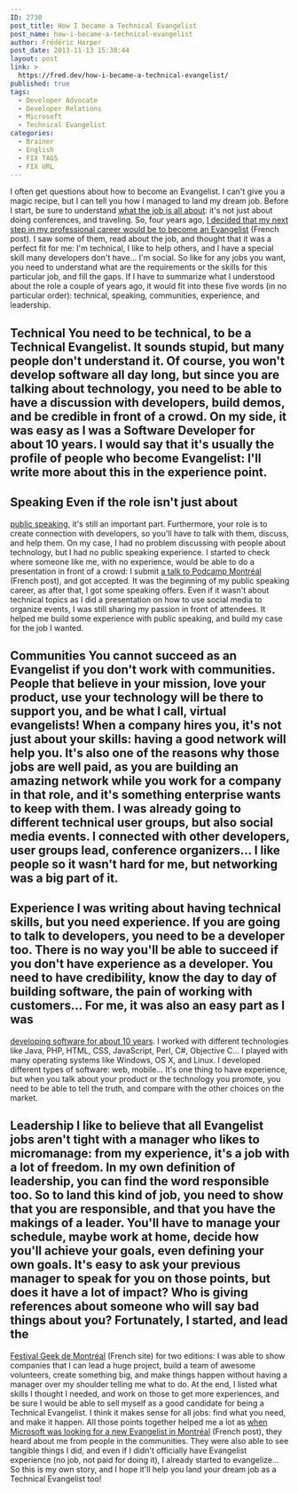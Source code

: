 ```yaml
---
ID: 2730
post_title: How I became a Technical Evangelist
post_name: how-i-became-a-technical-evangelist
author: Frédéric Harper
post_date: 2013-11-13 15:30:44
layout: post
link: >
  https://fred.dev/how-i-became-a-technical-evangelist/
published: true
tags:
  - Developer Advocate
  - Developer Relations
  - Microsoft
  - Technical Evangelist
categories:
  - Brainer
  - English
  - FIX TAGS
  - FIX URL
---
```

I often get questions about how to become an Evangelist. I can't give you a magic recipe, but I can tell you how I managed to land my dream job. Before I start, be sure to understand [what the job is all about][1]: it's not just about doing conferences, and traveling. So, four years ago, [I decided that my next step in my professional career would be to become an Evangelist][2] (French post). I saw some of them, read about the job, and thought that it was a perfect fit for me: I'm technical, I like to help others, and I have a special skill many developers don't have... I'm social. So like for any jobs you want, you need to understand what are the requirements or the skills for this particular job, and fill the gaps. If I have to summarize what I understood about the role a couple of years ago, it would fit into these five words (in no particular order): technical, speaking, communities, experience, and leadership. 
## Technical You need to be technical, to be a Technical Evangelist. It sounds stupid, but many people don't understand it. Of course, you won't develop software all day long, but since you are talking about technology, you need to be able to have a discussion with developers, build demos, and be credible in front of a crowd. On my side, it was easy as I was a Software Developer for about 10 years. I would say that it's usually the profile of people who become Evangelist: I'll write more about this in the experience point. 

## Speaking Even if the role isn't just about 

[public speaking][3], it's still an important part. Furthermore, your role is to create connection with developers, so you'll have to talk with them, discuss, and help them. On my case, I had no problem discussing with people about technology, but I had no public speaking experience. I started to check where someone like me, with no experience, would be able to do a presentation in front of a crowd: I submit [a talk to Podcamp Montréal][4] (French post), and got accepted. It was the beginning of my public speaking career, as after that, I got some speaking offers. Even if it wasn't about technical topics as I did a presentation on how to use social media to organize events, I was still sharing my passion in front of attendees. It helped me build some experience with public speaking, and build my case for the job I wanted. 
## Communities You cannot succeed as an Evangelist if you don't work with communities. People that believe in your mission, love your product, use your technology will be there to support you, and be what I call, virtual evangelists! When a company hires you, it's not just about your skills: having a good network will help you. It's also one of the reasons why those jobs are well paid, as you are building an amazing network while you work for a company in that role, and it's something enterprise wants to keep with them. I was already going to different technical user groups, but also social media events. I connected with other developers, user groups lead, conference organizers... I like people so it wasn't hard for me, but networking was a big part of it. 

## Experience I was writing about having technical skills, but you need experience. If you are going to talk to developers, you need to be a developer too. There is no way you'll be able to succeed if you don't have experience as a developer. You need to have credibility, know the day to day of building software, the pain of working with customers... For me, it was also an easy part as I was 

<a href="https://linkedin.com/in/fredericharper" target="_blank" rel="noopener noreferrer">developing software for about 10 years</a>. I worked with different technologies like Java, PHP, HTML, CSS, JavaScript, Perl, C#, Objective C... I played with many operating systems like Windows, OS X, and Linux. I developed different types of software: web, mobile... It's one thing to have experience, but when you talk about your product or the technology you promote, you need to be able to tell the truth, and compare with the other choices on the market. 
## Leadership I like to believe that all Evangelist jobs aren't tight with a manager who likes to micromanage: from my experience, it's a job with a lot of freedom. In my own definition of leadership, you can find the word responsible too. So to land this kind of job, you need to show that you are responsible, and that you have the makings of a leader. You'll have to manage your schedule, maybe work at home, decide how you'll achieve your goals, even defining your own goals. It's easy to ask your previous manager to speak for you on those points, but does it have a lot of impact? Who is giving references about someone who will say bad things about you? Fortunately, I started, and lead the 

<a href="https://geekfestmtl.com/" target="_blank" rel="noopener noreferrer">Festival Geek de Montréal</a> (French site) for two editions: I was able to show companies that I can lead a huge project, build a team of awesome volunteers, create something big, and make things happen without having a manager over my shoulder telling me what to do. At the end, I listed what skills I thought I needed, and work on those to get more experiences, and be sure I would be able to sell myself as a good candidate for being a Technical Evangelist. I think it makes sense for all jobs: find what you need, and make it happen. All those points together helped me a lot as [when Microsoft was looking for a new Evangelist in Montréal][5] (French post), they heard about me from people in the communities. They were also able to see tangible things I did, and even if I didn't officially have Evangelist experience (no job, not paid for doing it), I already started to evangelize...  So this is my own story, and I hope it'll help you land your dream job as a Technical Evangelist too!

 [1]: http://fred.dev/so-you-want-to-be-an-evangelist/
 [2]: https://fred.dev/bonne-annee-2010/
 [3]: https://fred.dev/public-speaking-at-social-media-breakfast-montreal/
 [4]: https://fred.dev/mon-retour-sur-podcamp-montreal-2010/
 [5]: https://fred.dev/le-roi-est-mort-vive-le-roi/ "Le roi est mort, vive le roi"